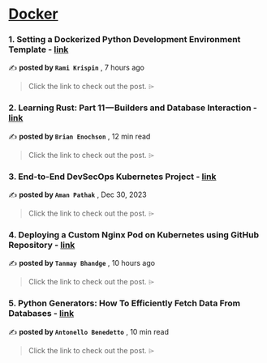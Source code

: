 
<h1><a href=https://medium.com/tag/docker/recommended target="_blank" rel="noopener noreferrer">Docker</a></h1>
<h3>1. Setting a Dockerized Python Development Environment Template - <a href=https://medium.com/@rami.krispin/setting-a-dockerized-python-development-environment-template-de2400c4812b?source=tag_recommended_feed---------0-84----------docker----------4724b17c_0f25_4b60_8776_800529cd56ed------- target="_blank" rel="noopener noreferrer">link</a></h3>

✍️ **posted by `Rami Krispin`** <date> , 7 hours ago</date>

<blockquote>Click the link to check out the post. ⌲</blockquote>

<h3>2. Learning Rust: Part 11 — Builders and Database Interaction - <a href=https://medium.com/gitconnected/learning-rust-part-11-builders-and-database-interaction-2c1f3207b6a2?source=tag_recommended_feed---------1-107----------docker----------4724b17c_0f25_4b60_8776_800529cd56ed------- target="_blank" rel="noopener noreferrer">link</a></h3>

✍️ **posted by `Brian Enochson`** <date> , 12 min read</date>

<blockquote>Click the link to check out the post. ⌲</blockquote>

<h3>3. End-to-End DevSecOps Kubernetes Project - <a href=https://medium.com/devops-dev/end-to-end-devsecops-kubernetes-project-4259f90722ef?source=tag_recommended_feed---------2-85----------docker----------4724b17c_0f25_4b60_8776_800529cd56ed------- target="_blank" rel="noopener noreferrer">link</a></h3>

✍️ **posted by `Aman Pathak`** <date> , Dec 30, 2023</date>

<blockquote>Click the link to check out the post. ⌲</blockquote>

<h3>4. Deploying a Custom Nginx Pod on Kubernetes using GitHub Repository - <a href=https://medium.com/@tanmaybhandge/deploying-a-custom-nginx-pod-on-kubernetes-using-github-repository-4976fb84510b?source=tag_recommended_feed---------3-84----------docker----------4724b17c_0f25_4b60_8776_800529cd56ed------- target="_blank" rel="noopener noreferrer">link</a></h3>

✍️ **posted by `Tanmay Bhandge`** <date> , 10 hours ago</date>

<blockquote>Click the link to check out the post. ⌲</blockquote>

<h3>5. Python Generators: How To Efficiently Fetch Data From Databases - <a href=https://medium.com/gitconnected/python-generators-how-to-efficiently-fetch-data-from-databases-25f1947f56c0?source=tag_recommended_feed---------4-107----------docker----------4724b17c_0f25_4b60_8776_800529cd56ed------- target="_blank" rel="noopener noreferrer">link</a></h3>

✍️ **posted by `Antonello Benedetto`** <date> , 10 min read</date>

<blockquote>Click the link to check out the post. ⌲</blockquote>

